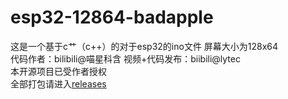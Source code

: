 # esp32-12864-badapple
这是一个基于c艹（c++）的对于esp32的ino文件 屏幕大小为128x64 <br>
代码作者：bilibili@喵星科含 视频+代码发布：biibili@lytec  <br>
本开源项目已受作者授权 <br>
全部打包请进入<a href='https://github.com/lytech/esp32-12864-badapple/releases'>releases<a/>
